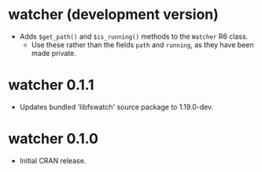 # watcher (development version)

* Adds `$get_path()` and `$is_running()` methods to the `Watcher` R6 class.
  + Use these rather than the fields `path` and `running`, as they have been made private.

# watcher 0.1.1

* Updates bundled 'libfswatch' source package to 1.19.0-dev.

# watcher 0.1.0

* Initial CRAN release.
